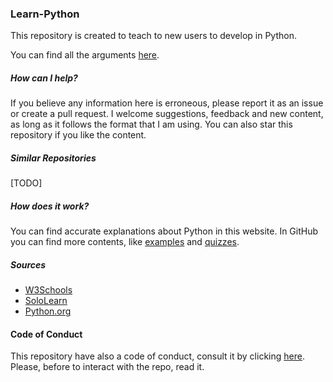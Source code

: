 ### Learn-Python
This repository is created to teach to new users to develop 
in Python. 

You can find all the arguments [here](https://fededev01.github.io/Learn-Python/ch00_summary).


##### How can I help?

If you believe any information here is erroneous, please report it as an issue or create a pull request. 
I welcome suggestions, feedback and new content, as long as it follows the format that I am using. 
You can also star this repository if you like the content.

##### Similar Repositories 

[TODO]


##### How does it work?

You can find accurate explanations about Python in this website. In GitHub you can find more contents, like [examples](https://github.com/fededev01/Learn-Python/tree/master/examples) and [quizzes](https://github.com/fededev01/Learn-Python/tree/master/quizzes).

##### Sources

- [W3Schools](https://www.w3schools.com/python/default.asp)
- [SoloLearn](https://www.sololearn.com/learning/1073)
- [Python.org](https://www.python.org/doc/)

#### Code of Conduct

This repository have also a code of conduct, consult it by clicking [here](https://github.com/fededev01/Learn-Python/blob/master/CODE_OF_CONDUCT.md).
Please, before to interact with the repo, read it.
